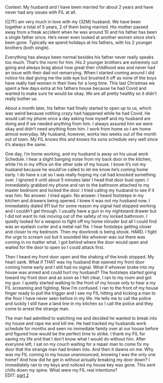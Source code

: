 Context: My husband and I have been married for about 2 years and have never had any issues with FIL at all. 

I(27F) am very much in love with my (32M) husband. We have been together a total of 5 years, 2 of them being married. His mother passed away from a freak accident when he was around 10 and his father has been a single father since. He’s never even looked at another women since she’s been gone. Typically we spend holidays at his fathers, with his 2 younger brothers (both single). 

Everything has always been normal besides his father never really speaks too much. That’s the norm for him. His 2 younger brothers are extremely out going and always brag about how great their childhood was and never had an issue with their dad not remarrying. When I started coming around I did notice his dad giving me the side eye but brushed it off as none of the boys have really had women in their lives for a long time. This last Christmas we spent a few days extra at his fathers house because he had Covid and wanted to make sure he would be okay. We are all pretty healthy so it didn’t really bother us. 

About a month later, his father had finally started to open up to us, which was weird because nothing crazy had happened while he had Covid. He would call my phone once a day asking how myself and my husband are doing and if we needed anything from him. I always assured him we were okay and didn’t need anything from him. I work from home so I am home almost everyday. My husband, however, works two weeks out of the month out of town. My FIL knows this and knows his sons schedule very well since it’s always the same. 

One day, I’m home working, and my husband is away on his usual work Schedule. I hear a slight banging noise from my back door in the kitchen, while I’m in my office on the other side of my house. I know it’s not my husband because he would’ve called to let me know he’s coming home early. I do have a cat so I was really hoping my cat had knocked something over. I ignored it until about 5 minutes later I head that door bust open. I immediately grabbed my phone and ran to the bathroom attached to my master bedroom and locked the door. I tried calling my husband to see if it was him. No answer. I tried again. No answer. I heard footsteps in my kitchen and drawers being opened. I knew it was not my husband now. I immediately dialed 911 but for some reason my signal had stopped working and I couldn’t get through. I usually have a gun in my nightstand drawer but I did not want to risk moving out of the safety of my locked bathroom. I quietly looked for a weapon to fight off my home intruder but all I could find was an eyelash curler and a metal nail file. I hear footsteps getting closer and closer to my bedroom. Then my doorknob is being shook. HARD. I fight the urge to scream out but it sounded like whoever was out there was coming in no matter what. I got behind where the door would open and waited for the door to open so I could attack first. 

Then I heard my front door open and the shaking of the knob stopped. My heart sank. What if THAT was my husband that opened my front door coming home early and I still had no signal. What if whoever broke into my house was armed and could hurt my husband? The footsteps started going toward my front door and as soon as I felt clear, I ran to my room and got my gun. I quietly started walking to the front of my house only to hear a my FIL screaming and fighting. Now I’m confused. I ran to the front of my house finger ready to pull the trigger and I see my FIL hitting and kicking a man to the floor I have never seen before in my life. He tells me to call the police and luckily I still have a land line in my kitchen so I call the police and they come to arrest the strange man. 

The man had admitted to watching me and decided he wanted to break into my house and rape me and kill me. He had tracked my husbands work schedule for months and seen no immediate family over at our house before and figured how would be the perfect time to strike. I thank my FIL for saving my life and that I don’t know what I would do without him. After everyone left, I sat on my couch waiting for a repair man to come fix my door that the strange man had broken into. And then it dawns on me. Why was my FIL coming to my house unannounced, knowing I was the only one home? And how did he get in without actually breaking my door down? I immediately ran to my keys and noticed my house key was gone. This sent chills down my spine. What were my FIL real intentions?  
EDIT: [part 2](https://www.reddit.com/user/MissKaytaRose/comments/vzh2kz/my_fil_broke_into_my_house_knowing_i_was_the_only/?utm_source=share&utm_medium=ios_app&utm_name=iossmf)